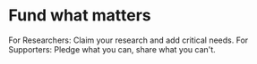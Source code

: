 # Fund what matters

For Researchers: Claim your research and add critical needs.
For Supporters: Pledge what you can, share what you can't.
